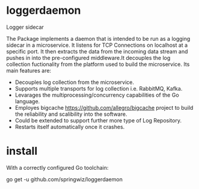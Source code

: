 # loggerdaemon
Logger sidecar

The Package implements a daemon that is intended to be run as a logging sidecar in a microservice. It listens for TCP Connections on localhost at a specific port. It then extracts the data from the incoming data stream and pushes in into the pre-configured middleware.It decouples the log collection fuctionality from the platform used to build the microservice. Its main features are:
  * Decouples log collection from the microservice.
  * Supports multiple transports for log collection i.e. RabbitMQ, Kafka.
  * Levarages the multiprocessing/concurrency capabilities of the Go language.
  * Employes bigcache https://github.com/allegro/bigcache project to build the reliability and scalibility into the software.
  * Could be extended to support further more type of Log Repository.
  * Restarts itself automatically once it crashes.
  
# install
With a correctly configured Go toolchain:

go get -u github.com/springwiz/loggerdaemon
  
